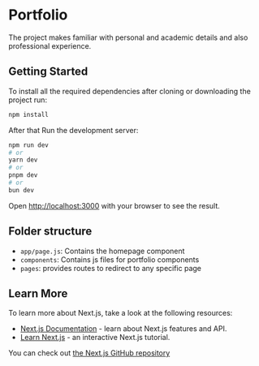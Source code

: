# Portfolio

The project makes familiar with personal and academic details and also professional experience. 

## Getting Started

To install all the required dependencies after cloning or downloading the project run:

```bash
npm install
```

After that Run the development server:

```bash
npm run dev
# or
yarn dev
# or
pnpm dev
# or
bun dev
```

Open [http://localhost:3000](http://localhost:3000) with your browser to see the result.

## Folder structure

- `app/page.js`: Contains the homepage component
- `components`: Contains js files for portfolio components
- `pages`: provides routes to redirect to any specific page 

## Learn More

To learn more about Next.js, take a look at the following resources:

- [Next.js Documentation](https://nextjs.org/docs) - learn about Next.js features and API.
- [Learn Next.js](https://nextjs.org/learn) - an interactive Next.js tutorial.

You can check out [the Next.js GitHub repository](https://github.com/vercel/next.js/)

